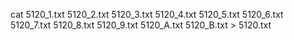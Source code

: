 cat 5120_1.txt 5120_2.txt 5120_3.txt 5120_4.txt 5120_5.txt 5120_6.txt 5120_7.txt 5120_8.txt 5120_9.txt 5120_A.txt 5120_B.txt > 5120.txt

